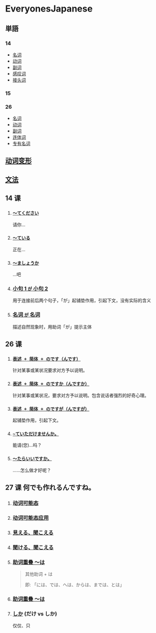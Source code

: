 # EveryonesJapanese

## 単語

### 14

- [名词](./単語/14/名词)
- [动词](./単語/14/动词)
- [副词](./単語/14/副词)
- [感叹词](./単語/14/感叹词)
- [接头词](./単語/14/接头词)

### 15

### 26

- [名词](./単語/26/名词)
- [动词](./単語/26/动词)
- [副词](./単語/26/副词)
- [连体词](./単語/26/连体词)
- [专有名词](./単語/26/专有名词)

## [动词变形](./动词变形)

## [文法](./文法/文法)

## 14 课

1. ### [`～てください`](./単語/动词变形/て形应用)
   请你...
2. ### [`～ている`](./単語/动词变形/て形应用)
   正在...
3. ### [`～ましょうか`](./文法/14/～ましょうか)
   ...吧
4. ### [小句 1 `が` 小句 2](./文法/14/小句1が小句2)
   用于连接前后两个句子，「が」起铺垫作用，引起下文，没有实际的含义
5. ### [名词 `が` 名词](./文法/14/名词が名词)
   描述自然现象时，用助词「が」提示主体

## 26 课

1. ### [`表述 + 简体 + のです（んです）`](<./文法/26/～のです(～んです)>)
   针对某事或某状况要求对方予以说明。
2. ### [`表述 + 简体 + のですか（んですか）`](<./文法/26/～のですか(～んですか)>)
   针对某事或某状况，要求对方予以说明。包含说话者强烈的好奇心理。
3. ### [`表述 + 简体 + のですが（んですが）`](<./文法/26/～のですが(～んですが)>)
   起铺垫作用，引起下文。
4. ### [`~ていただけませんか。`](./文法/26/～ていただけませんか)
   能请(您)...吗？
5. ### [`～たらいいですか。`](./文法/26/～たらいいですか)
   ......怎么做才好呢？

## 27 课 何でも作れるんですね。

1. ### [动词可能态](./単語/动词变形/可能态)
2. ### [动词可能态应用](./単語/动词变形/可能态应用)
3. ### [見える、聞こえる](./聞ける、文法/27/聞ける、聞こえる)
4. ### [聞ける、聞こえる](./聞ける、文法/27/聞ける、聞こえる)
5. ### [助词重叠 ～は](./文法/27/助词重叠%20～は)
   > 其他助词 + は
   >
   > 即: 「には、では、へは、からは、までは、とは」
6. ### [助词重叠 ～は](./文法/27/助词重叠%20～も)
7. ### [しか](./文法/27/しか) (だけ vs しか)
   仅仅、只
